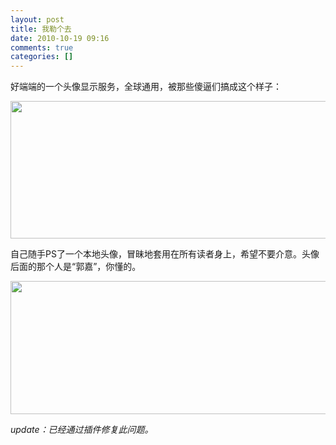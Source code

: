 ```yaml
---
layout: post
title: 我勒个去
date: 2010-10-19 09:16
comments: true
categories: []
---
```

好端端的一个头像显示服务，全球通用，被那些傻逼们搞成这个样子：

<img class="aligncenter size-full wp-image-337" title="2010-10-19-1-40-32" src="http://yuguo.us/weblog/files/2010/10/2010-10-19-1-40-32.png" alt="" width="557" height="220" />
<!--more-->

自己随手PS了一个本地头像，冒昧地套用在所有读者身上，希望不要介意。头像后面的那个人是“郭嘉”，你懂的。

<img class="aligncenter size-full wp-image-338" title="2010-10-19-1-40-59" src="http://yuguo.us/weblog/files/2010/10/2010-10-19-1-40-59.png" alt="" width="510" height="213" />

<em>update：已经通过插件修复此问题。</em>

